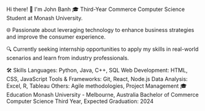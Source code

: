 Hi there! 👋 I'm John Banh
🎓 Third-Year Commerce Computer Science Student at Monash University.

🌐 Passionate about leveraging technology to enhance business strategies and improve the consumer experience.

🔍 Currently seeking internship opportunities to apply my skills in real-world scenarios and learn from industry professionals.

🛠 Skills
Languages: Python, Java, C++, SQL
Web Development: HTML, CSS, JavaScript
Tools & Frameworks: Git, React, Node.js
Data Analysis: Excel, R, Tableau
Others: Agile methodologies, Project Management
🎓 Education
Monash University - Melbourne, Australia
Bachelor of Commerce Computer Science
Third Year, Expected Graduation: 2024

<!---
💼 Experience
Please include any relevant work experience, projects, or volunteer roles here.

🏆 Achievements
Highlight your accomplishments, certifications, or any awards you've received here.

📊 Projects
Describe your most exciting projects, providing links to the GitHub repositories if available.

Project Name: Description and link
Project Name: Description and link
📞 Let's Connect!
Feel free to reach out to me for collaboration, networking, or if you want to chat about technology and innovation!

LinkedIn: Your LinkedIn Profile
Email: your.email@example.com
--->
